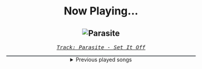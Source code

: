 <div align="center"> 
<h1>Now Playing...</h1>

![Parasite](https://i.scdn.co/image/ab67616d00001e024306925a69fe624e65bed9ac)
--
_<samp><a href="https://open.spotify.com/track/47yul4OvMZctnAVjrEJ1YC">Track: Parasite - Set It Off</a></samp>_

<div style="border: 1px #4B5054 solid"></div>
<details>
  <summary>
    Previous played songs
  </summary>
  <table>
    <thead>
      <tr>
        <th>
          Artist
        </th>
        <th>
          Song
        </th>
        <th>
          Link
        </th>
      </tr>
    </thead>
    <tbody>
      <tr><td>Set It Off</td><td>Parasite</td><td><a href="https://open.spotify.com/track/47yul4OvMZctnAVjrEJ1YC">https://open.spotify.com/track/47yul4OvMZctnAVjrEJ1YC</a></td></tr><tr><td>Rok Nardin</td><td>The Sun Queen</td><td><a href="https://open.spotify.com/track/43P2EGCBUsHtF16actlp2G">https://open.spotify.com/track/43P2EGCBUsHtF16actlp2G</a></td></tr><tr><td>Toronto Is Broken</td><td>Threads (feat. REEBZ)</td><td><a href="https://open.spotify.com/track/2JrNv5z0H8OnA2Ap3GeeBX">https://open.spotify.com/track/2JrNv5z0H8OnA2Ap3GeeBX</a></td></tr><tr><td>Andromida</td><td>Break the Cycle (feat. Beyond Unbroken)</td><td><a href="https://open.spotify.com/track/0VRCKjYgfWPZDfpge0s9yK">https://open.spotify.com/track/0VRCKjYgfWPZDfpge0s9yK</a></td></tr><tr><td>ENMA</td><td>Buster Call - 24 Bars</td><td><a href="https://open.spotify.com/track/5tXbIB1haWCLKRYNW72PVj">https://open.spotify.com/track/5tXbIB1haWCLKRYNW72PVj</a></td></tr><tr><td>Jaroslav Vyhnička</td><td>Cathedral Clock</td><td><a href="https://open.spotify.com/track/338KxqciX3bUf5P2iITq1v">https://open.spotify.com/track/338KxqciX3bUf5P2iITq1v</a></td></tr><tr><td>Lindsey Stirling</td><td>Carol Of The Bells - Live from Summer Tour 2023</td><td><a href="https://open.spotify.com/track/6wXRw3ipfS2S0KEFNpPpjN">https://open.spotify.com/track/6wXRw3ipfS2S0KEFNpPpjN</a></td></tr><tr><td>Scandroid</td><td>Waste My Time - FreqGen Remix</td><td><a href="https://open.spotify.com/track/0u3AbiMK4bygsvnGccM5gk">https://open.spotify.com/track/0u3AbiMK4bygsvnGccM5gk</a></td></tr><tr><td>BOI WHAT</td><td>Neon Tide</td><td><a href="https://open.spotify.com/track/1GgWVPFbgoDKoaB7gFayDI">https://open.spotify.com/track/1GgWVPFbgoDKoaB7gFayDI</a></td></tr><tr><td>Elephant Music</td><td>Conundrum</td><td><a href="https://open.spotify.com/track/4oIbpfQe7hpM0CxXjzJxB5">https://open.spotify.com/track/4oIbpfQe7hpM0CxXjzJxB5</a></td></tr><tr><td>Thousand Foot Krutch</td><td>Let the Sparks Fly - 2023</td><td><a href="https://open.spotify.com/track/3sNXJt9GqDcMlmbaiZ4lAG">https://open.spotify.com/track/3sNXJt9GqDcMlmbaiZ4lAG</a></td></tr><tr><td>Set It Off</td><td>Parasite</td><td><a href="https://open.spotify.com/track/47yul4OvMZctnAVjrEJ1YC">https://open.spotify.com/track/47yul4OvMZctnAVjrEJ1YC</a></td></tr><tr><td>Fxcklosbicos</td><td>THE ONE PATH TO TAKE</td><td><a href="https://open.spotify.com/track/7einu3dCgwU8gnSjTMv4o5">https://open.spotify.com/track/7einu3dCgwU8gnSjTMv4o5</a></td></tr><tr><td>Elephant Music</td><td>Conundrum</td><td><a href="https://open.spotify.com/track/4oIbpfQe7hpM0CxXjzJxB5">https://open.spotify.com/track/4oIbpfQe7hpM0CxXjzJxB5</a></td></tr><tr><td>Thousand Foot Krutch</td><td>Let the Sparks Fly - 2023</td><td><a href="https://open.spotify.com/track/3sNXJt9GqDcMlmbaiZ4lAG">https://open.spotify.com/track/3sNXJt9GqDcMlmbaiZ4lAG</a></td></tr><tr><td>Blue Stahli</td><td>Fashionista</td><td><a href="https://open.spotify.com/track/14659id2ihl1VE7yvPrBd4">https://open.spotify.com/track/14659id2ihl1VE7yvPrBd4</a></td></tr><tr><td>Blue Stahli</td><td>The Ritual</td><td><a href="https://open.spotify.com/track/3T25TwGOffzFXHURgvwU09">https://open.spotify.com/track/3T25TwGOffzFXHURgvwU09</a></td></tr><tr><td>Blue Stahli</td><td>Catastrophe</td><td><a href="https://open.spotify.com/track/42coKnYFu3WY9NEpcSJC1g">https://open.spotify.com/track/42coKnYFu3WY9NEpcSJC1g</a></td></tr><tr><td>Blue Stahli</td><td>Headshot</td><td><a href="https://open.spotify.com/track/2v0ptVFZSQLoNI0LOXMWc9">https://open.spotify.com/track/2v0ptVFZSQLoNI0LOXMWc9</a></td></tr><tr><td>Blue Stahli</td><td>Suit Up - feat. Southpaw Swagger</td><td><a href="https://open.spotify.com/track/51hzhwXK7aAiyB08l3bkdb">https://open.spotify.com/track/51hzhwXK7aAiyB08l3bkdb</a></td></tr>
    </tbody>
  </table>
</details>

</div>
